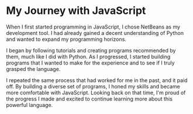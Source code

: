 # My Journey with JavaScript
When I first started programming in JavaScript, I chose NetBeans as my development tool. I had already gained a decent understanding of Python and wanted to expand my programming horizons.

I began by following tutorials and creating programs recommended by them, much like I did with Python. As I progressed, I started building programs that I wanted to make for the experience and to see if I truly grasped the language.

I repeated the same process that had worked for me in the past, and it paid off. By building a diverse set of programs, I honed my skills and became more comfortable with JavaScript. Looking back on that time, I'm proud of the progress I made and excited to continue learning more about this powerful language.
